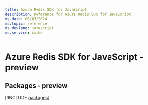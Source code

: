 ```yaml
---
title: Azure Redis SDK for JavaScript
description: Reference for Azure Redis SDK for JavaScript
ms.date: 06/03/2024
ms.topic: reference
ms.devlang: javascript
ms.service: cache
---
```

# Azure Redis SDK for JavaScript - preview
## Packages - preview
[!INCLUDE [packages](redis-index.md)]